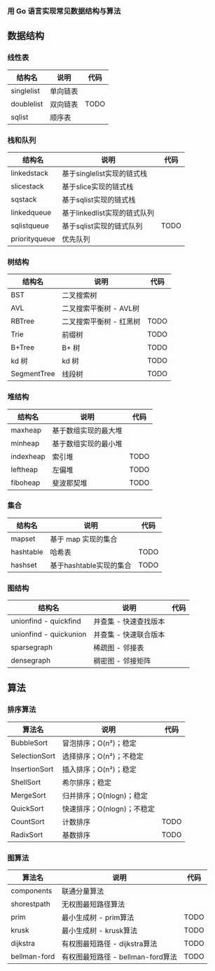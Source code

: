 ### 用 Go 语言实现常见数据结构与算法



## 数据结构

### 线性表

| 结构名     | 说明     | 代码 |
| ---------- | -------- | ---- |
| singlelist | 单向链表 |      |
| doublelist | 双向链表 | TODO |
| sqlist     | 顺序表   |      |



### 栈和队列

| 结构名        | 说明                         | 代码 |
| ------------- | ---------------------------- | ---- |
| linkedstack   | 基于singlelist实现的链式栈   |      |
| slicestack    | 基于slice实现的链式栈        |      |
| sqstack       | 基于sqlist实现的链式栈       |      |
| linkedqueue   | 基于linkedlist实现的链式队列 |      |
| sqlistqueue   | 基于sqlist实现的链式队列     | TODO |
| priorityqueue | 优先队列                     |      |



### 树结构

| 结构名      | 说明                    | 代码 |
| ----------- | ----------------------- | ---- |
| BST         | 二叉搜索树              |      |
| AVL         | 二叉搜索平衡树 - AVL树  |      |
| RBTree      | 二叉搜索平衡树 - 红黑树 | TODO |
| Trie        | 前缀树                  | TODO |
| B+Tree      | B+ 树                   | TODO |
| kd 树       | kd 树                   | TODO |
| SegmentTree | 线段树                  | TODO |



### 堆结构

| 结构名    | 说明                 | 代码 |
| --------- | -------------------- | ---- |
| maxheap   | 基于数组实现的最大堆 |      |
| minheap   | 基于数组实现的最小堆 |      |
| indexheap | 索引堆               | TODO |
| leftheap  | 左偏堆               | TODO |
| fiboheap  | 斐波那契堆           | TODO |



### 集合

| 结构名    | 说明                    | 代码 |
| --------- | ----------------------- | ---- |
| mapset    | 基于 map 实现的集合     |      |
| hashtable | 哈希表                  | TODO |
| hashset   | 基于hashtable实现的集合 | TODO |



### 图结构

| 结构名                 | 说明                  | 代码 |
| ---------------------- | --------------------- | ---- |
| unionfind - quickfind  | 并查集 - 快速查找版本 |      |
| unionfind - quickunion | 并查集 - 快速联合版本 |      |
| sparsegraph            | 稀疏图 - 邻接表       |      |
| densegraph             | 稠密图 - 邻接矩阵     |      |



## 算法

### 排序算法

| 算法名        | 说明                       | 代码 |
| ------------- | -------------------------- | ---- |
| BubbleSort    | 冒泡排序；O(n²)；稳定      |      |
| SelectionSort | 选择排序；O(n²)；不稳定    |      |
| InsertionSort | 插入排序；O(n²)；稳定      |      |
| ShellSort     | 希尔排序；稳定             |      |
| MergeSort     | 归并排序；O(nlogn)；稳定   |      |
| QuickSort     | 快速排序；O(nlogn)；不稳定 |      |
| CountSort     | 计数排序                   | TODO |
| RadixSort     | 基数排序                   | TODO |



### 图算法

| 算法名       | 说明                              | 代码 |
| ------------ | --------------------------------- | ---- |
| components   | 联通分量算法                      |      |
| shorestpath  | 无权图最短路径算法                |      |
| prim         | 最小生成树 - prim算法             | TODO |
| krusk        | 最小生成树 - krusk算法            | TODO |
| dijkstra     | 有权图最短路径 - dijkstra算法     | TODO |
| bellman-ford | 有权图最短路径 - bellman-ford算法 | TODO |

